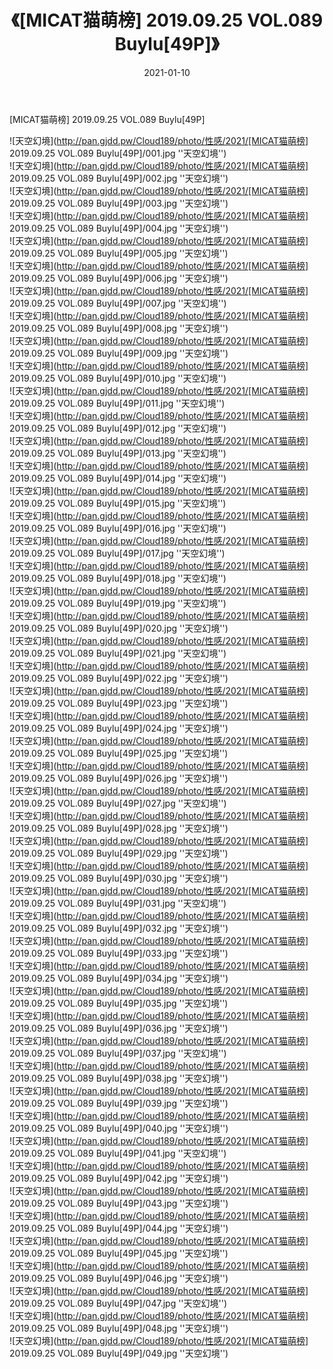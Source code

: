﻿---
layout: post
title:  《[MICAT猫萌榜] 2019.09.25 VOL.089 Buylu[49P]》
date:   2021-01-10
img: http://pan.gjdd.pw/Cloud189/photo/性感/2021/[MICAT猫萌榜] 2019.09.25 VOL.089 Buylu[49P]/000.jpg
categories: [美女, 性感, 泳衣]
---

[MICAT猫萌榜] 2019.09.25 VOL.089 Buylu[49P]



![天空幻境](http://pan.gjdd.pw/Cloud189/photo/性感/2021/[MICAT猫萌榜] 2019.09.25 VOL.089 Buylu[49P]/001.jpg ''天空幻境'') <br>
![天空幻境](http://pan.gjdd.pw/Cloud189/photo/性感/2021/[MICAT猫萌榜] 2019.09.25 VOL.089 Buylu[49P]/002.jpg ''天空幻境'') <br>
![天空幻境](http://pan.gjdd.pw/Cloud189/photo/性感/2021/[MICAT猫萌榜] 2019.09.25 VOL.089 Buylu[49P]/003.jpg ''天空幻境'') <br>
![天空幻境](http://pan.gjdd.pw/Cloud189/photo/性感/2021/[MICAT猫萌榜] 2019.09.25 VOL.089 Buylu[49P]/004.jpg ''天空幻境'') <br>
![天空幻境](http://pan.gjdd.pw/Cloud189/photo/性感/2021/[MICAT猫萌榜] 2019.09.25 VOL.089 Buylu[49P]/005.jpg ''天空幻境'') <br>
![天空幻境](http://pan.gjdd.pw/Cloud189/photo/性感/2021/[MICAT猫萌榜] 2019.09.25 VOL.089 Buylu[49P]/006.jpg ''天空幻境'') <br>
![天空幻境](http://pan.gjdd.pw/Cloud189/photo/性感/2021/[MICAT猫萌榜] 2019.09.25 VOL.089 Buylu[49P]/007.jpg ''天空幻境'') <br>
![天空幻境](http://pan.gjdd.pw/Cloud189/photo/性感/2021/[MICAT猫萌榜] 2019.09.25 VOL.089 Buylu[49P]/008.jpg ''天空幻境'') <br>
![天空幻境](http://pan.gjdd.pw/Cloud189/photo/性感/2021/[MICAT猫萌榜] 2019.09.25 VOL.089 Buylu[49P]/009.jpg ''天空幻境'') <br>
![天空幻境](http://pan.gjdd.pw/Cloud189/photo/性感/2021/[MICAT猫萌榜] 2019.09.25 VOL.089 Buylu[49P]/010.jpg ''天空幻境'') <br>
![天空幻境](http://pan.gjdd.pw/Cloud189/photo/性感/2021/[MICAT猫萌榜] 2019.09.25 VOL.089 Buylu[49P]/011.jpg ''天空幻境'') <br>
![天空幻境](http://pan.gjdd.pw/Cloud189/photo/性感/2021/[MICAT猫萌榜] 2019.09.25 VOL.089 Buylu[49P]/012.jpg ''天空幻境'') <br>
![天空幻境](http://pan.gjdd.pw/Cloud189/photo/性感/2021/[MICAT猫萌榜] 2019.09.25 VOL.089 Buylu[49P]/013.jpg ''天空幻境'') <br>
![天空幻境](http://pan.gjdd.pw/Cloud189/photo/性感/2021/[MICAT猫萌榜] 2019.09.25 VOL.089 Buylu[49P]/014.jpg ''天空幻境'') <br>
![天空幻境](http://pan.gjdd.pw/Cloud189/photo/性感/2021/[MICAT猫萌榜] 2019.09.25 VOL.089 Buylu[49P]/015.jpg ''天空幻境'') <br>
![天空幻境](http://pan.gjdd.pw/Cloud189/photo/性感/2021/[MICAT猫萌榜] 2019.09.25 VOL.089 Buylu[49P]/016.jpg ''天空幻境'') <br>
![天空幻境](http://pan.gjdd.pw/Cloud189/photo/性感/2021/[MICAT猫萌榜] 2019.09.25 VOL.089 Buylu[49P]/017.jpg ''天空幻境'') <br>
![天空幻境](http://pan.gjdd.pw/Cloud189/photo/性感/2021/[MICAT猫萌榜] 2019.09.25 VOL.089 Buylu[49P]/018.jpg ''天空幻境'') <br>
![天空幻境](http://pan.gjdd.pw/Cloud189/photo/性感/2021/[MICAT猫萌榜] 2019.09.25 VOL.089 Buylu[49P]/019.jpg ''天空幻境'') <br>
![天空幻境](http://pan.gjdd.pw/Cloud189/photo/性感/2021/[MICAT猫萌榜] 2019.09.25 VOL.089 Buylu[49P]/020.jpg ''天空幻境'') <br>
![天空幻境](http://pan.gjdd.pw/Cloud189/photo/性感/2021/[MICAT猫萌榜] 2019.09.25 VOL.089 Buylu[49P]/021.jpg ''天空幻境'') <br>
![天空幻境](http://pan.gjdd.pw/Cloud189/photo/性感/2021/[MICAT猫萌榜] 2019.09.25 VOL.089 Buylu[49P]/022.jpg ''天空幻境'') <br>
![天空幻境](http://pan.gjdd.pw/Cloud189/photo/性感/2021/[MICAT猫萌榜] 2019.09.25 VOL.089 Buylu[49P]/023.jpg ''天空幻境'') <br>
![天空幻境](http://pan.gjdd.pw/Cloud189/photo/性感/2021/[MICAT猫萌榜] 2019.09.25 VOL.089 Buylu[49P]/024.jpg ''天空幻境'') <br>
![天空幻境](http://pan.gjdd.pw/Cloud189/photo/性感/2021/[MICAT猫萌榜] 2019.09.25 VOL.089 Buylu[49P]/025.jpg ''天空幻境'') <br>
![天空幻境](http://pan.gjdd.pw/Cloud189/photo/性感/2021/[MICAT猫萌榜] 2019.09.25 VOL.089 Buylu[49P]/026.jpg ''天空幻境'') <br>
![天空幻境](http://pan.gjdd.pw/Cloud189/photo/性感/2021/[MICAT猫萌榜] 2019.09.25 VOL.089 Buylu[49P]/027.jpg ''天空幻境'') <br>
![天空幻境](http://pan.gjdd.pw/Cloud189/photo/性感/2021/[MICAT猫萌榜] 2019.09.25 VOL.089 Buylu[49P]/028.jpg ''天空幻境'') <br>
![天空幻境](http://pan.gjdd.pw/Cloud189/photo/性感/2021/[MICAT猫萌榜] 2019.09.25 VOL.089 Buylu[49P]/029.jpg ''天空幻境'') <br>
![天空幻境](http://pan.gjdd.pw/Cloud189/photo/性感/2021/[MICAT猫萌榜] 2019.09.25 VOL.089 Buylu[49P]/030.jpg ''天空幻境'') <br>
![天空幻境](http://pan.gjdd.pw/Cloud189/photo/性感/2021/[MICAT猫萌榜] 2019.09.25 VOL.089 Buylu[49P]/031.jpg ''天空幻境'') <br>
![天空幻境](http://pan.gjdd.pw/Cloud189/photo/性感/2021/[MICAT猫萌榜] 2019.09.25 VOL.089 Buylu[49P]/032.jpg ''天空幻境'') <br>
![天空幻境](http://pan.gjdd.pw/Cloud189/photo/性感/2021/[MICAT猫萌榜] 2019.09.25 VOL.089 Buylu[49P]/033.jpg ''天空幻境'') <br>
![天空幻境](http://pan.gjdd.pw/Cloud189/photo/性感/2021/[MICAT猫萌榜] 2019.09.25 VOL.089 Buylu[49P]/034.jpg ''天空幻境'') <br>
![天空幻境](http://pan.gjdd.pw/Cloud189/photo/性感/2021/[MICAT猫萌榜] 2019.09.25 VOL.089 Buylu[49P]/035.jpg ''天空幻境'') <br>
![天空幻境](http://pan.gjdd.pw/Cloud189/photo/性感/2021/[MICAT猫萌榜] 2019.09.25 VOL.089 Buylu[49P]/036.jpg ''天空幻境'') <br>
![天空幻境](http://pan.gjdd.pw/Cloud189/photo/性感/2021/[MICAT猫萌榜] 2019.09.25 VOL.089 Buylu[49P]/037.jpg ''天空幻境'') <br>
![天空幻境](http://pan.gjdd.pw/Cloud189/photo/性感/2021/[MICAT猫萌榜] 2019.09.25 VOL.089 Buylu[49P]/038.jpg ''天空幻境'') <br>
![天空幻境](http://pan.gjdd.pw/Cloud189/photo/性感/2021/[MICAT猫萌榜] 2019.09.25 VOL.089 Buylu[49P]/039.jpg ''天空幻境'') <br>
![天空幻境](http://pan.gjdd.pw/Cloud189/photo/性感/2021/[MICAT猫萌榜] 2019.09.25 VOL.089 Buylu[49P]/040.jpg ''天空幻境'') <br>
![天空幻境](http://pan.gjdd.pw/Cloud189/photo/性感/2021/[MICAT猫萌榜] 2019.09.25 VOL.089 Buylu[49P]/041.jpg ''天空幻境'') <br>
![天空幻境](http://pan.gjdd.pw/Cloud189/photo/性感/2021/[MICAT猫萌榜] 2019.09.25 VOL.089 Buylu[49P]/042.jpg ''天空幻境'') <br>
![天空幻境](http://pan.gjdd.pw/Cloud189/photo/性感/2021/[MICAT猫萌榜] 2019.09.25 VOL.089 Buylu[49P]/043.jpg ''天空幻境'') <br>
![天空幻境](http://pan.gjdd.pw/Cloud189/photo/性感/2021/[MICAT猫萌榜] 2019.09.25 VOL.089 Buylu[49P]/044.jpg ''天空幻境'') <br>
![天空幻境](http://pan.gjdd.pw/Cloud189/photo/性感/2021/[MICAT猫萌榜] 2019.09.25 VOL.089 Buylu[49P]/045.jpg ''天空幻境'') <br>
![天空幻境](http://pan.gjdd.pw/Cloud189/photo/性感/2021/[MICAT猫萌榜] 2019.09.25 VOL.089 Buylu[49P]/046.jpg ''天空幻境'') <br>
![天空幻境](http://pan.gjdd.pw/Cloud189/photo/性感/2021/[MICAT猫萌榜] 2019.09.25 VOL.089 Buylu[49P]/047.jpg ''天空幻境'') <br>
![天空幻境](http://pan.gjdd.pw/Cloud189/photo/性感/2021/[MICAT猫萌榜] 2019.09.25 VOL.089 Buylu[49P]/048.jpg ''天空幻境'') <br>
![天空幻境](http://pan.gjdd.pw/Cloud189/photo/性感/2021/[MICAT猫萌榜] 2019.09.25 VOL.089 Buylu[49P]/049.jpg ''天空幻境'') <br>